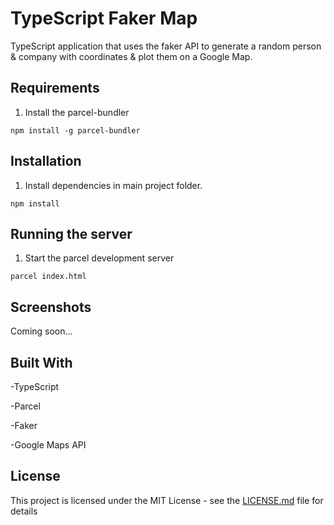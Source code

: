 # TypeScript Faker Map

TypeScript application that uses the faker API to generate a random person & company with coordinates & plot them on a Google Map.

## Requirements

1. Install the parcel-bundler

```
npm install -g parcel-bundler
```

## Installation

1. Install dependencies in main project folder.

```
npm install
```

## Running the server

1. Start the parcel development server

```
parcel index.html
```

## Screenshots

Coming soon...

## Built With

-TypeScript

-Parcel

-Faker

-Google Maps API

## License

This project is licensed under the MIT License - see the [LICENSE.md](LICENSE.md) file for details
